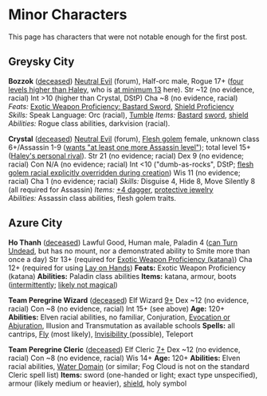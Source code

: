 # Minor Characters

This page has characters that were not notable enough for the first post.

## Greysky City

**Bozzok** ([deceased](https://www.giantitp.com/comics/oots0980.html))
[Neutral Evil](https://forums.giantitp.com/showsinglepost.php?p=15667889&postcount=57) (forum), Half-orc male, Rogue 17+ ([four levels higher than Haley](https://www.giantitp.com/comics/oots0609.html), who is [at minimum 13](https://www.giantitp.com/comics/oots0511.html) here).
Str \~12 (no evidence, racial)
Int >10 (higher than Crystal, DStP)
Cha \~8 (no evidence, racial)
*Feats:* [Exotic Weapon Proficiency: Bastard Sword](https://www.giantitp.com/comics/oots0609.html), [Shield Proficiency](https://www.giantitp.com/comics/oots0609.html)
*Skills:* Speak Language: Orc (racial), [Tumble](https://www.giantitp.com/comics/oots0609.html)
*Items:* [Bastard](https://www.giantitp.com/comics/oots0618.html) [sword](https://www.giantitp.com/comics/oots0609.html), [shield](https://www.giantitp.com/comics/oots0609.html)
*Abilities:* Rogue class abilities, darkvision (racial).

**Crystal** ([deceased](https://www.giantitp.com/comics/oots0981.html))
[Neutral Evil](https://forums.giantitp.com/showsinglepost.php?p=15667889&postcount=57) (forum), [Flesh golem](https://www.d20srd.org/srd/monsters/golem.htm) female, unknown class 6+/Assassin 1-9 ([wants "at least one more Assassin level"](https://www.giantitp.com/comics/oots0613.html)); total level 15+ ([Haley's personal rival](https://www.giantitp.com/comics/oots0581.html)).
Str 21 (no evidence; racial)
Dex 9 (no evidence; racial)
Con N/A (no evidence; racial)
Int <10 ("dumb-as-rocks", DStP; [flesh golem racial explicitly overridden during creation](https://www.giantitp.com/comics/oots0980.html))
Wis 11 (no evidence; racial)
Cha 1 (no evidence; racial)
*Skills:* Disguise 4, Hide 8, Move Silently 8 (all required for Assassin)
*Items:* [+4 dagger](https://www.giantitp.com/comics/oots0607.html), [protective jewelry](https://www.giantitp.com/comics/oots0648.html)
*Abilities:* Assassin class abilities, flesh golem traits.

## Azure City

**Ho Thanh** ([deceased](https://www.giantitp.com/comics/oots0827.html))
Lawful Good, Human male, Paladin 4 ([can Turn Undead](https://www.giantitp.com/comics/oots0514.html), but has no mount, nor a demonstrated ability to Smite more than once a day)
Str 13+ (required for [Exotic Weapon Proficiency (katana)](https://www.giantitp.com/comics/oots0511.html))
Cha 12+ (required for using [Lay on Hands](https://www.giantitp.com/comics/oots0518.html))
**Feats:** Exotic Weapon Proficiency (katana)
**Abilities:** Paladin class abilities
**Items:** katana, armour, boots ([intermittently](https://www.giantitp.com/comics/oots0517.html); [likely not magical](https://www.giantitp.com/comics/oots0524.html))

**Team Peregrine Wizard** ([deceased](https://www.giantitp.com/comics/oots0825.html))
Elf Wizard [9+](https://www.giantitp.com/comics/oots0670.html)
Dex \~12 (no evidence, racial)
Con \~8 (no evidence, racial)
Int 15+ (see above)
**Age:** 120+
**Abilities:** Elven racial abilities, no familiar, Conjuration, [Evocation or Abjuration](https://www.giantitp.com/comics/oots0706.html), Illusion and Transmutation as available schools
**Spells:** all cantrips, [Fly](https://www.giantitp.com/comics/oots0707.html) (most likely), [Invisibility ](https://www.giantitp.com/comics/oots0706.html)(possible), Teleport

**Team Peregrine Cleric** ([deceased](https://www.giantitp.com/comics/oots0827.html))
Elf Cleric [7](https://www.giantitp.com/comics/oots0670.html)[+](https://www.giantitp.com/comics/oots0826.html)
Dex \~12 (no evidence, racial)
Con \~8 (no evidence, racial)
Wis 14+
**Age:** 120+
**Abilities:** Elven racial abilities, [Water Domain](https://www.giantitp.com/comics/oots0707.html) (or similar; Fog Cloud is not on the standard Cleric spell list)
**Items:** sword (one-handed or light; exact type unspecified), armour (likely medium or heavier), [shield](https://www.giantitp.com/comics/oots0824.html), holy symbol
